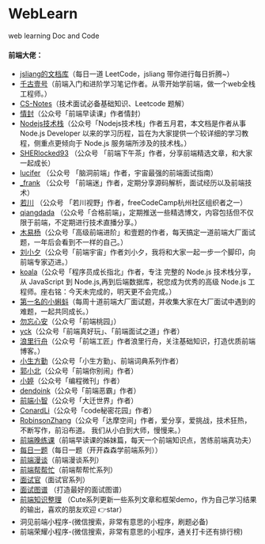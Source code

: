 # WebLearn
web learning Doc and Code





#### 前端大佬：

- [jsliang的文档库](https://github.com/LiangJunrong/document-library)（每日一道 LeetCode，jsliang 带你进行每日折腾~）
- [千古壹号](https://github.com/qianguyihao/Web)（前端入门和进阶学习笔记作者。从零开始学前端，做一个web全栈工程师。）
- [CS-Notes](https://github.com/CyC2018/CS-Notes)（技术面试必备基础知识、Leetcode 题解）
- [情封](https://github.com/f2er)（公众号「前端早读课」作者情封）
- [Nodejs技术栈](https://www.nodejs.red/)（公众号「Nodejs技术栈」作者五月君，本文档是作者从事 Node.js Developer 以来的学习历程，旨在为大家提供一个较详细的学习教程，侧重点更倾向于 Node.js 服务端所涉及的技术栈。）
- [SHERlocked93](https://github.com/SHERlocked93/blog) （公众号 「前端下午茶」作者，分享前端精选文章，和大家一起成长）
- [lucifer](https://github.com/azl397985856/fe-interview) （公众号 「脑洞前端」作者，宇宙最强的前端面试指南）
- [_frank](https://mp.weixin.qq.com/s/K3yG4eyuQvZxXIU9jas8kA) （公众号 「前端迷」作者，定期分享源码解析，面试经历以及前端技术）
- [若川](https://github.com/lxchuan12/blog) （公众号 「若川视野」作者，freeCodeCamp杭州社区组织者之一）
- [qiangdada](https://github.com/xuqiang521/overwrite) （公众号「合格前端」，定期推送一些精选博文，内容包括但不仅限于前端，不定期进行技术直播分享。）
- [木易杨](https://github.com/Advanced-Frontend/Daily-Interview-Question)（公众号「高级前端进阶」和壹题的作者，每天搞定一道前端大厂面试题，一年后会看到不一样的自己。）
- [刘小夕](https://github.com/YvetteLau/Step-By-Step)（公众号「前端宇宙」作者刘小夕，我将和大家一起一步一个脚印，向前端专家迈进。）
- [koala](https://github.com/koala-coding/goodBlog)（公众号「程序员成长指北」作者，专注 完整的 Node.js 技术栈分享，从 JavaScript 到 Node.js,再到后端数据库，祝您成为优秀的高级 Node.js 工程师。座右铭：今天未完成的，明天更不会完成。）
- [第一名的小蝌蚪](https://github.com/airuikun/Weekly-FE-Interview)（每周十道前端大厂面试题，并收集大家在大厂面试中遇到的难题，一起共同成长。）
- [勿忘心安](https://github.com/crazylxr)（公众号「前端桃园」）
- [yck](https://github.com/InterviewMap/CS-Interview-Knowledge-Map)（公众号「前端真好玩」、「前端面试之道」作者）
- [浪里行舟](https://github.com/ljianshu/Blog)（公众号「前端工匠」作者浪里行舟，关注基础知识，打造优质前端博客。）
- [小生方勤](https://github.com/wanqihua)（公众号「小生方勤」、前端词典系列作者）
- [郭小北](https://github.com/xiaobei666)（公众号「前端你别闹」作者）
- [小婷](https://www.zhihu.com/people/wang-ting-83-68-20/activities)（公众号「编程微刊」作者）
- [dendoink](https://github.com/DendiSe7enGitHub)（公众号「前端恶霸」作者）
- [前端小智](https://juejin.im/user/59df61ec51882578ce26ee6e)（公众号「大迁世界」作者）
- [ConardLi](https://github.com/ConardLi)（公众号「code秘密花园」作者）
- [RobinsonZhang](https://github.com/robinson90)（公众号「达摩空间」作者，爱分享，爱挑战，技术狂热，不断写作，前沿布道。 我们从小白到大师，慢慢来。）
- [前端晚练课](https://github.com/fezaoduke/fe-practice-hard)（前端早读课的姊妹篇，每天一个前端知识点，苦练前端真功夫）
- [每日一题](https://juejin.im/user/5c31b0176fb9a049f7465912)（每日一题（开开森森学前端系列））
- [前端漫谈](https://juejin.im/user/585a2f52128fe10069ba1b95/posts)（前端漫谈系列）
- [前端帮帮忙](https://juejin.im/user/57b26b806be3ff006bb97122/posts)（前端帮帮忙系列）
- [面试官](https://juejin.im/user/58d8cd0644d9040069433edb/posts)（面试官系列）
- [面试图谱](https://yuchengkai.cn/docs/) （打造最好的面试图谱）
- [前端知识整理](https://github.com/pingan8787/Leo-JavaScript) （Cute系列更新一些系列文章和框架demo，作为自己学习结果的输出，喜欢的朋友欢迎 👉star）
- 洞见前端小程序-(微信搜索，非常有意思的小程序，刷题必备)
- 前端荣耀小程序-(微信搜索，非常有意思的小程序，通关打卡还有排行榜)